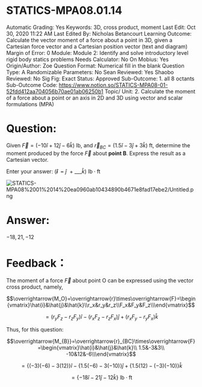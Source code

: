 # STATICS-MPA08.01.14

Automatic Grading: Yes
Keywords: 3D, cross product, moment
Last Edit: Oct 30, 2020 11:22 AM
Last Edited By: Nicholas Betancourt
Learning Outcome: Calculate the vector moment of a force about a point in 3D, given a Cartesian force vector and a Cartesian position vector (text and diagram)
Margin of Error: 0
Module: Module 2: Identify and solve introductory level rigid body statics problems
Needs Calculator: No
On Mobius: Yes
Origin/Author: Zoe
Question Format: Numerical fill in the blank
Question Type: A
Randomizable Parameters: No
Sean Reviewed: Yes
Shaobo Reviewed: No
Sig Fig: Exact
Status: Approved
Sub-Outcome: 1. all 8 octants
Sub-Outcome Code: https://www.notion.so/STATICS-MPA08-01-52fdd412aa704056b70ae01ab06250b1
Topic/ Unit: 2. Calculate the moment of a force about a point or an axis in 2D and 3D using vector and scalar formulations (MPA)

# Question:

Given $\overrightarrow{F}=(-10\hat{i}+12\hat{j}-6\hat{k})~\text{lb}$, and $\overrightarrow{r}_{BC}=(1.5\hat{i}-3\hat{j}+3\hat{k})~\text{ft}$, determine the moment produced by the force $\overrightarrow{F}$ about **point B**. Express the result as a Cartesian vector.

Enter your answer:     $($___$\hat{i}~~-$___$~\hat{j}~~+~$___$\hat{k})$  $\text{lb}\cdot\text{ft}$

![STATICS-MPA08%2001%2014%20ea0960ab10434890b4671e8fad17ebe2/Untitled.png](STATICS-MPA08%2001%2014%20ea0960ab10434890b4671e8fad17ebe2/Untitled.png)

# Answer:

$-18,21,-12$

# Feedback：

The moment of a force $\overrightarrow{F}$ about point O can be expressed using the vector cross product, namely,

$$\overrightarrow{M_O}=\overrightarrow{r}\times\overrightarrow{F}=\begin{vmatrix}\hat{i}&\hat{j}&\hat{k}\\r_x&r_y&r_z\\F_x&F_y&F_z\\\end{vmatrix}$$

$$=(r_yF_z-r_zF_y)\hat{i}-(r_xF_z-r_zF_x)\hat{j}+(r_xF_y-r_yF_x)\hat{k}$$

Thus, for this question:

$$\overrightarrow{M_{B}}=\overrightarrow{r}_{BC}\times\overrightarrow{F}=\begin{vmatrix}\hat{i}&\hat{j}&\hat{k}\\ 1.5&-3&3\\ -10&12&-6\\\end{vmatrix}$$

$$=\{(-3)(-6)-3(12)\}\hat{i}-\{1.5(-6)-3(-10)\}\hat{j}+\{1.5(12)-(-3)(-10)\}\hat{k}$$

$$=\{-18\hat{i}-21\hat{j}-12\hat{k}\}~\text{lb}\cdot\text{ft}$$